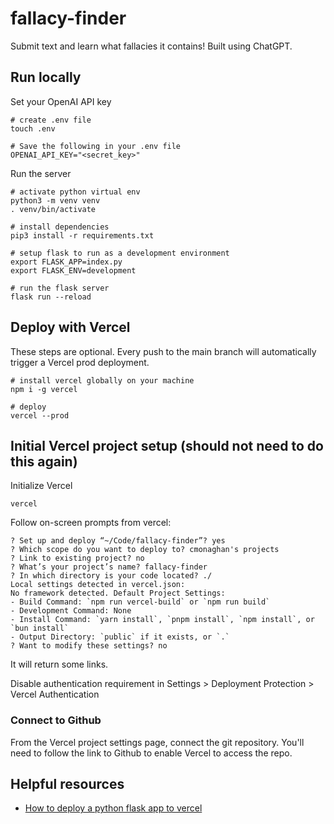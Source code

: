 # fallacy-finder

Submit text and learn what fallacies it contains! Built using ChatGPT.

## Run locally

Set your OpenAI API key

    # create .env file
    touch .env

    # Save the following in your .env file
    OPENAI_API_KEY="<secret_key>"


Run the server

    # activate python virtual env
    python3 -m venv venv
    . venv/bin/activate

    # install dependencies
    pip3 install -r requirements.txt

    # setup flask to run as a development environment
    export FLASK_APP=index.py
    export FLASK_ENV=development

    # run the flask server
    flask run --reload


## Deploy with Vercel

These steps are optional. Every push to the main branch will automatically trigger a Vercel prod deployment.

    # install vercel globally on your machine
    npm i -g vercel

    # deploy
    vercel --prod


## Initial Vercel project setup (should not need to do this again)

Initialize Vercel

    vercel

Follow on-screen prompts from vercel:

    ? Set up and deploy “~/Code/fallacy-finder”? yes
    ? Which scope do you want to deploy to? cmonaghan's projects
    ? Link to existing project? no
    ? What’s your project’s name? fallacy-finder
    ? In which directory is your code located? ./
    Local settings detected in vercel.json:
    No framework detected. Default Project Settings:
    - Build Command: `npm run vercel-build` or `npm run build`
    - Development Command: None
    - Install Command: `yarn install`, `pnpm install`, `npm install`, or `bun install`
    - Output Directory: `public` if it exists, or `.`
    ? Want to modify these settings? no

It will return some links.

Disable authentication requirement in Settings > Deployment Protection > Vercel Authentication

### Connect to Github

From the Vercel project settings page, connect the git repository.
You'll need to follow the link to Github to enable Vercel to access the repo.

## Helpful resources

- [How to deploy a python flask app to vercel](https://dev.to/andrewbaisden/how-to-deploy-a-python-flask-app-to-vercel-2o5k)
